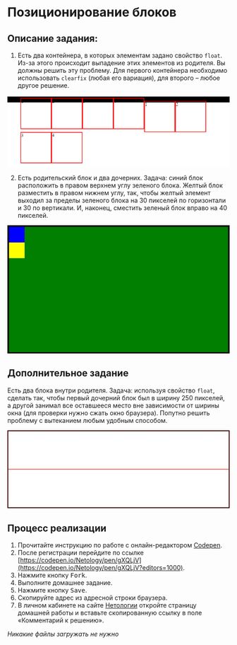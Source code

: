 Позиционирование блоков
===

## Описание задания:

1. Есть два контейнера, в которых элементам задано свойство `float`. Из-за этого происходит выпадение этих элементов из родителя. Вы должны решить эту проблему. Для первого контейнера необходимо использовать `clearfix` (любая его вариация), для второго – любое другое решение.

![position-1](resourses/position-1.jpg)

2. Есть родительский блок и два дочерних. Задача: синий блок расположить в правом верхнем углу зеленого блока. Желтый блок разместить в правом нижнем углу, так, чтобы желтый элемент выходил за пределы зеленого блока на 30 пикселей по горизонтали и 30 по вертикали. И, наконец, сместить зеленый блок вправо на 40 пикселей.

![position-3](resourses/position-3.jpg)

## Дополнительное задание

Есть два блока внутри родителя. Задача: используя свойство `float`, сделать так, чтобы первый дочерний блок был в ширину 250 пикселей, а другой занимал все оставшееся место вне зависимости от ширины окна (для проверки нужно сжать окно браузера). Попутно решить проблему с вытеканием любым удобным способом.

![position-3](resourses/position-4.jpg)

## Процесс реализации

1. Прочитайте инструкцию по работе с онлайн-редактором [Codepen](https://netology-university.bitbucket.io/guides/wm/codepen-guide/).
2. После регистрации перейдите по ссылке [https://codepen.io/Netology/pen/gXQLjV](https://codepen.io/Netology/pen/gXQLjV?editors=1000).
3. Нажмите кнопку <kbd>Fork</kbd>.
4. Выполните домашнее задание.
5. Нажмите кнопку <kbd>Save</kbd>.
6. Скопируйте адрес из адресной строки браузера.
7. В личном кабинете на сайте [Нетологии](https://netology.ru/) откройте страницу домашней работы и вставьте скопированную ссылку в поле «Комментарий к решению».

*Никакие файлы загружать не нужно*
